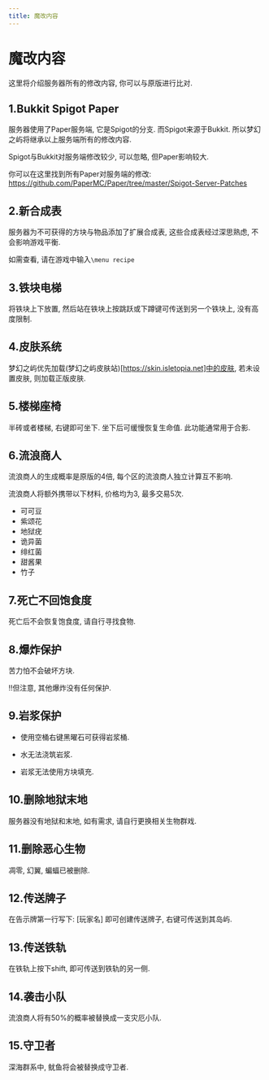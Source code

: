 ```yaml
---
title: 魔改内容
---
```

# 魔改内容

这里将介绍服务器所有的修改内容, 你可以与原版进行比对.

## 1.Bukkit Spigot Paper

服务器使用了Paper服务端, 它是Spigot的分支. 而Spigot来源于Bukkit. 所以梦幻之屿将继承以上服务端所有的修改内容.

Spigot与Bukkit对服务端修改较少, 可以忽略, 但Paper影响较大.

你可以在这里找到所有Paper对服务端的修改: https://github.com/PaperMC/Paper/tree/master/Spigot-Server-Patches

## 2.新合成表

服务器为不可获得的方块与物品添加了扩展合成表, 这些合成表经过深思熟虑, 不会影响游戏平衡.

如需查看, 请在游戏中输入`\menu recipe`

## 3.铁块电梯

将铁块上下放置, 然后站在铁块上按跳跃或下蹲键可传送到另一个铁块上, 没有高度限制.

## 4.皮肤系统

梦幻之屿优先加载(梦幻之屿皮肤站)[https://skin.isletopia.net]中的皮肤, 
若未设置皮肤, 则加载正版皮肤.

## 5.楼梯座椅

半砖或者楼梯, 右键即可坐下. 坐下后可缓慢恢复生命值. 此功能通常用于合影.

## 6.流浪商人

流浪商人的生成概率是原版的4倍, 每个区的流浪商人独立计算互不影响. 

流浪商人将额外携带以下材料, 价格均为3, 最多交易5次.
* 可可豆
* 紫颂花
* 地狱疣
* 诡异菌
* 绯红菌
* 甜酱果
* 竹子

## 7.死亡不回饱食度

死亡后不会恢复饱食度, 请自行寻找食物.

## 8.爆炸保护

苦力怕不会破坏方块.

!!但注意, 其他爆炸没有任何保护.

## 9.岩浆保护

* 使用空桶右键黑曜石可获得岩浆桶.

* 水无法浇筑岩浆.

* 岩浆无法使用方块填充.

## 10.删除地狱末地

服务器没有地狱和末地, 如有需求, 请自行更换相关生物群戏.

## 11.删除恶心生物

凋零, 幻翼, 蝙蝠已被删除.

## 12.传送牌子

在告示牌第一行写下: [玩家名] 即可创建传送牌子, 右键可传送到其岛屿.

## 13.传送铁轨

在铁轨上按下shift, 即可传送到铁轨的另一侧.

## 14.袭击小队

流浪商人将有50%的概率被替换成一支灾厄小队.

## 15.守卫者

深海群系中, 鱿鱼将会被替换成守卫者.
